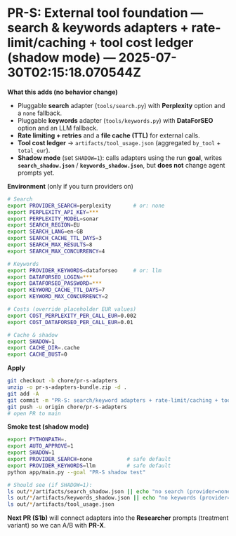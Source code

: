 
# PR-S: External tool foundation — search & keywords adapters + rate-limit/caching + tool cost ledger (shadow mode) — 2025-07-30T02:15:18.070544Z

**What this adds (no behavior change)**
- Pluggable **search** adapter (`tools/search.py`) with **Perplexity** option and a `none` fallback.
- Pluggable **keywords** adapter (`tools/keywords.py`) with **DataForSEO** option and an LLM fallback.
- **Rate limiting + retries** and a **file cache (TTL)** for external calls.
- **Tool cost ledger** → `artifacts/tool_usage.json` (aggregated `by_tool` + `total_eur`).
- **Shadow mode** (set `SHADOW=1`): calls adapters using the run **goal**, writes **`search_shadow.json`** / **`keywords_shadow.json`**, but **does not** change agent prompts yet.

**Environment** (only if you turn providers on)
```bash
# Search
export PROVIDER_SEARCH=perplexity       # or: none
export PERPLEXITY_API_KEY=***
export PERPLEXITY_MODEL=sonar
export SEARCH_REGION=EU
export SEARCH_LANG=en-GB
export SEARCH_CACHE_TTL_DAYS=3
export SEARCH_MAX_RESULTS=8
export SEARCH_MAX_CONCURRENCY=4

# Keywords
export PROVIDER_KEYWORDS=dataforseo     # or: llm
export DATAFORSEO_LOGIN=***
export DATAFORSEO_PASSWORD=***
export KEYWORD_CACHE_TTL_DAYS=7
export KEYWORD_MAX_CONCURRENCY=2

# Costs (override placeholder EUR values)
export COST_PERPLEXITY_PER_CALL_EUR=0.002
export COST_DATAFORSEO_PER_CALL_EUR=0.01

# Cache & shadow
export SHADOW=1
export CACHE_DIR=.cache
export CACHE_BUST=0
```

**Apply**
```bash
git checkout -b chore/pr-s-adapters
unzip -o pr-s-adapters-bundle.zip -d .
git add -A
git commit -m "PR-S: search/keyword adapters + rate-limit/caching + tool cost ledger (shadow mode)"
git push -u origin chore/pr-s-adapters
# open PR to main
```

**Smoke test (shadow mode)**
```bash
export PYTHONPATH=.
export AUTO_APPROVE=1
export SHADOW=1
export PROVIDER_SEARCH=none           # safe default
export PROVIDER_KEYWORDS=llm          # safe default
python app/main.py --goal "PR-S shadow test"

# Should see (if SHADOW=1):
ls out/*/artifacts/search_shadow.json || echo "no search (provider=none)"
ls out/*/artifacts/keywords_shadow.json || echo "no keywords (provider=llm)"
ls out/*/artifacts/tool_usage.json
```

**Next PR (S1b)** will connect adapters into the **Researcher** prompts (treatment variant) so we can A/B with **PR-X**.
